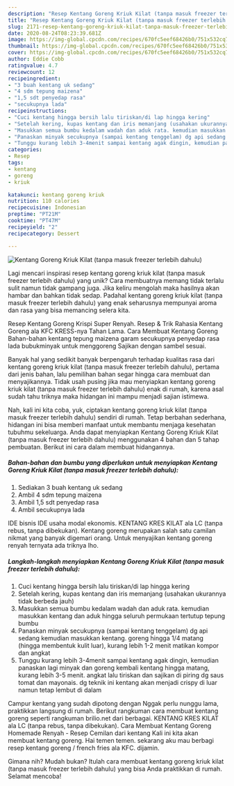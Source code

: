 ```yaml
---
description: "Resep Kentang Goreng Kriuk Kilat (tanpa masuk freezer terlebih dahulu), Sempurna"
title: "Resep Kentang Goreng Kriuk Kilat (tanpa masuk freezer terlebih dahulu), Sempurna"
slug: 2171-resep-kentang-goreng-kriuk-kilat-tanpa-masuk-freezer-terlebih-dahulu-sempurna
date: 2020-08-24T08:23:39.681Z
image: https://img-global.cpcdn.com/recipes/670fc5eef68426b0/751x532cq70/kentang-goreng-kriuk-kilat-tanpa-masuk-freezer-terlebih-dahulu-foto-resep-utama.jpg
thumbnail: https://img-global.cpcdn.com/recipes/670fc5eef68426b0/751x532cq70/kentang-goreng-kriuk-kilat-tanpa-masuk-freezer-terlebih-dahulu-foto-resep-utama.jpg
cover: https://img-global.cpcdn.com/recipes/670fc5eef68426b0/751x532cq70/kentang-goreng-kriuk-kilat-tanpa-masuk-freezer-terlebih-dahulu-foto-resep-utama.jpg
author: Eddie Cobb
ratingvalue: 4.7
reviewcount: 12
recipeingredient:
- "3 buah kentang uk sedang"
- "4 sdm tepung maizena"
- "1,5 sdt penyedap rasa"
- "secukupnya lada"
recipeinstructions:
- "Cuci kentang hingga bersih lalu tiriskan/di lap hingga kering"
- "Setelah kering, kupas kentang dan iris memanjang (usahakan ukurannya tidak berbeda jauh)"
- "Masukkan semua bumbu kedalam wadah dan aduk rata. kemudian masukkan kentang dan aduk hingga seluruh permukaan tertutup tepung bumbu"
- "Panaskan minyak secukupnya (sampai kentang tenggelam) dg api sedang kemudian masukkan kentang. goreng hingga 1/4 matang (hingga membentuk kulit luar), kurang lebih 1-2 menit matikan kompor dan angkat"
- "Tunggu kurang lebih 3-4menit sampai kentang agak dingin, kemudian panaskan lagi minyak dan goreng kembali kentang hingga matang, kurang lebih 3-5 menit. angkat lalu tiriskan dan sajikan di piring dg saus tomat dan mayonais. dg teknik ini kentang akan menjadi crispy di luar namun tetap lembut di dalam"
categories:
- Resep
tags:
- kentang
- goreng
- kriuk

katakunci: kentang goreng kriuk 
nutrition: 110 calories
recipecuisine: Indonesian
preptime: "PT21M"
cooktime: "PT47M"
recipeyield: "2"
recipecategory: Dessert

---
```



![Kentang Goreng Kriuk Kilat (tanpa masuk freezer terlebih dahulu)](https://img-global.cpcdn.com/recipes/670fc5eef68426b0/751x532cq70/kentang-goreng-kriuk-kilat-tanpa-masuk-freezer-terlebih-dahulu-foto-resep-utama.jpg)

Lagi mencari inspirasi resep kentang goreng kriuk kilat (tanpa masuk freezer terlebih dahulu) yang unik? Cara membuatnya memang tidak terlalu sulit namun tidak gampang juga. Jika keliru mengolah maka hasilnya akan hambar dan bahkan tidak sedap. Padahal kentang goreng kriuk kilat (tanpa masuk freezer terlebih dahulu) yang enak seharusnya mempunyai aroma dan rasa yang bisa memancing selera kita.

Resep Kentang Goreng Krispi Super Renyah. Resep &amp; Trik Rahasia Kentang Goreng ala KFC KRESS-nya Tahan Lama. Cara Membuat Kentang Goreng Bahan-bahan kentang tepung maizena garam secukupnya penyedap rasa lada bubukminyak untuk menggoreng Sajikan dengan sambel sesuai.

Banyak hal yang sedikit banyak berpengaruh terhadap kualitas rasa dari kentang goreng kriuk kilat (tanpa masuk freezer terlebih dahulu), pertama dari jenis bahan, lalu pemilihan bahan segar hingga cara membuat dan menyajikannya. Tidak usah pusing jika mau menyiapkan kentang goreng kriuk kilat (tanpa masuk freezer terlebih dahulu) enak di rumah, karena asal sudah tahu triknya maka hidangan ini mampu menjadi sajian istimewa.


Nah, kali ini kita coba, yuk, ciptakan kentang goreng kriuk kilat (tanpa masuk freezer terlebih dahulu) sendiri di rumah. Tetap berbahan sederhana, hidangan ini bisa memberi manfaat untuk membantu menjaga kesehatan tubuhmu sekeluarga. Anda dapat menyiapkan Kentang Goreng Kriuk Kilat (tanpa masuk freezer terlebih dahulu) menggunakan 4 bahan dan 5 tahap pembuatan. Berikut ini cara dalam membuat hidangannya.

<!--inarticleads1-->

##### Bahan-bahan dan bumbu yang diperlukan untuk menyiapkan Kentang Goreng Kriuk Kilat (tanpa masuk freezer terlebih dahulu):

1. Sediakan 3 buah kentang uk sedang
1. Ambil 4 sdm tepung maizena
1. Ambil 1,5 sdt penyedap rasa
1. Ambil secukupnya lada


IDE bisnis IDE usaha modal ekonomis. KENTANG KRES KILAT ala LC (tanpa rebus, tanpa dibekukan). Kentang goreng merupakan salah satu camilan nikmat yang banyak digemari orang. Untuk menyajikan kentang goreng renyah ternyata ada triknya lho. 

<!--inarticleads2-->

##### Langkah-langkah menyiapkan Kentang Goreng Kriuk Kilat (tanpa masuk freezer terlebih dahulu):

1. Cuci kentang hingga bersih lalu tiriskan/di lap hingga kering
1. Setelah kering, kupas kentang dan iris memanjang (usahakan ukurannya tidak berbeda jauh)
1. Masukkan semua bumbu kedalam wadah dan aduk rata. kemudian masukkan kentang dan aduk hingga seluruh permukaan tertutup tepung bumbu
1. Panaskan minyak secukupnya (sampai kentang tenggelam) dg api sedang kemudian masukkan kentang. goreng hingga 1/4 matang (hingga membentuk kulit luar), kurang lebih 1-2 menit matikan kompor dan angkat
1. Tunggu kurang lebih 3-4menit sampai kentang agak dingin, kemudian panaskan lagi minyak dan goreng kembali kentang hingga matang, kurang lebih 3-5 menit. angkat lalu tiriskan dan sajikan di piring dg saus tomat dan mayonais. dg teknik ini kentang akan menjadi crispy di luar namun tetap lembut di dalam


Campur kentang yang sudah dipotong dengan Nggak perlu nunggu lama, praktikkan langsung di rumah. Berikut rangkuman cara membuat kentang goreng seperti rangkuman brilio.net dari berbagai. KENTANG KRES KILAT ala LC (tanpa rebus, tanpa dibekukan). Cara Membuat Kentang Goreng Homemade Renyah - Resep Cemilan dari kentang Kali ini kita akan membuat kentang goreng. Hai temen temen. sekarang aku mau berbagi resep kentang goreng / french fries ala KFC. dijamin. 

Gimana nih? Mudah bukan? Itulah cara membuat kentang goreng kriuk kilat (tanpa masuk freezer terlebih dahulu) yang bisa Anda praktikkan di rumah. Selamat mencoba!
